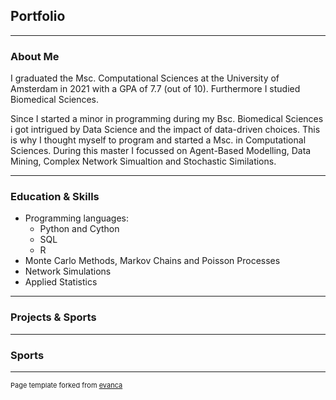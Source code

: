## Portfolio

---

### About Me

I graduated the Msc. Computational Sciences at the University of Amsterdam in 2021 with a GPA of 7.7 (out of 10). Furthermore I studied Biomedical Sciences. 

Since I started a minor in programming during my Bsc. Biomedical Sciences i got intrigued by Data Science and the impact of data-driven choices. This is why I thought myself to program and started a Msc. in Computational Sciences. During this master I focussed on Agent-Based Modelling, Data Mining, Complex Network Simualtion and Stochastic Similations. 

<!-- <img src="images/dummy_thumbnail.jpg?raw=true"/> -->
---

### Education & Skills
- Programming languages: 
  - Python and Cython
  - SQL
  - R
- Monte Carlo Methods, Markov Chains and Poisson Processes
- Network Simulations
- Applied Statistics
---

### Projects & Sports

---

### Sports

---
<p style="font-size:11px">Page template forked from <a href="https://github.com/evanca/quick-portfolio">evanca</a></p>
<!-- Remove above link if you don't want to attibute -->
